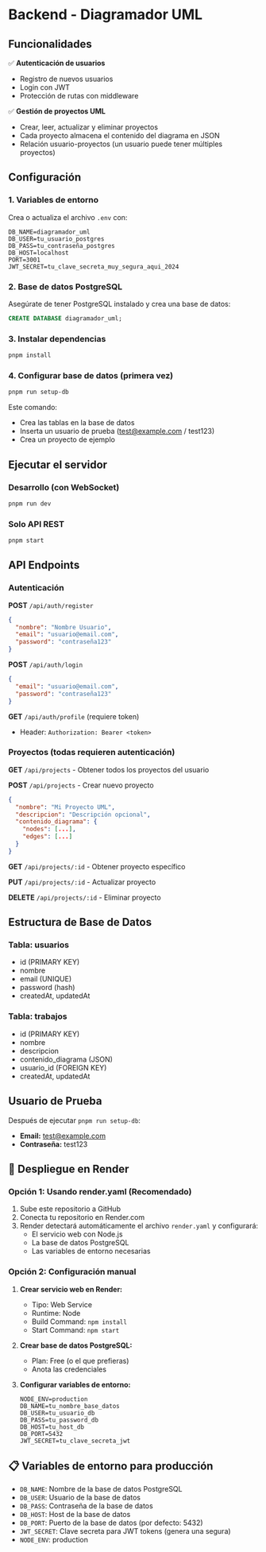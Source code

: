 # Backend - Diagramador UML

## Funcionalidades

✅ **Autenticación de usuarios**
- Registro de nuevos usuarios
- Login con JWT
- Protección de rutas con middleware

✅ **Gestión de proyectos UML**
- Crear, leer, actualizar y eliminar proyectos
- Cada proyecto almacena el contenido del diagrama en JSON
- Relación usuario-proyectos (un usuario puede tener múltiples proyectos)

## Configuración

### 1. Variables de entorno
Crea o actualiza el archivo `.env` con:

```env
DB_NAME=diagramador_uml
DB_USER=tu_usuario_postgres
DB_PASS=tu_contraseña_postgres
DB_HOST=localhost
PORT=3001
JWT_SECRET=tu_clave_secreta_muy_segura_aqui_2024
```

### 2. Base de datos PostgreSQL
Asegúrate de tener PostgreSQL instalado y crea una base de datos:

```sql
CREATE DATABASE diagramador_uml;
```

### 3. Instalar dependencias
```bash
pnpm install
```

### 4. Configurar base de datos (primera vez)
```bash
pnpm run setup-db
```

Este comando:
- Crea las tablas en la base de datos
- Inserta un usuario de prueba (test@example.com / test123)
- Crea un proyecto de ejemplo

## Ejecutar el servidor

### Desarrollo (con WebSocket)
```bash
pnpm run dev
```

### Solo API REST
```bash
pnpm start
```

## API Endpoints

### Autenticación

**POST** `/api/auth/register`
```json
{
  "nombre": "Nombre Usuario",
  "email": "usuario@email.com",
  "password": "contraseña123"
}
```

**POST** `/api/auth/login`
```json
{
  "email": "usuario@email.com",
  "password": "contraseña123"
}
```

**GET** `/api/auth/profile` (requiere token)
- Header: `Authorization: Bearer <token>`

### Proyectos (todas requieren autenticación)

**GET** `/api/projects` - Obtener todos los proyectos del usuario

**POST** `/api/projects` - Crear nuevo proyecto
```json
{
  "nombre": "Mi Proyecto UML",
  "descripcion": "Descripción opcional",
  "contenido_diagrama": {
    "nodes": [...],
    "edges": [...]
  }
}
```

**GET** `/api/projects/:id` - Obtener proyecto específico

**PUT** `/api/projects/:id` - Actualizar proyecto

**DELETE** `/api/projects/:id` - Eliminar proyecto

## Estructura de Base de Datos

### Tabla: usuarios
- id (PRIMARY KEY)
- nombre
- email (UNIQUE)
- password (hash)
- createdAt, updatedAt

### Tabla: trabajos
- id (PRIMARY KEY)
- nombre
- descripcion
- contenido_diagrama (JSON)
- usuario_id (FOREIGN KEY)
- createdAt, updatedAt

## Usuario de Prueba

Después de ejecutar `pnpm run setup-db`:
- **Email:** test@example.com
- **Contraseña:** test123

## 🚀 Despliegue en Render

### Opción 1: Usando render.yaml (Recomendado)

1. Sube este repositorio a GitHub
2. Conecta tu repositorio en Render.com
3. Render detectará automáticamente el archivo `render.yaml` y configurará:
   - El servicio web con Node.js
   - La base de datos PostgreSQL
   - Las variables de entorno necesarias

### Opción 2: Configuración manual

1. **Crear servicio web en Render:**
   - Tipo: Web Service
   - Runtime: Node
   - Build Command: `npm install`
   - Start Command: `npm start`

2. **Crear base de datos PostgreSQL:**
   - Plan: Free (o el que prefieras)
   - Anota las credenciales

3. **Configurar variables de entorno:**
   ```
   NODE_ENV=production
   DB_NAME=tu_nombre_base_datos
   DB_USER=tu_usuario_db
   DB_PASS=tu_password_db
   DB_HOST=tu_host_db
   DB_PORT=5432
   JWT_SECRET=tu_clave_secreta_jwt
   ```

## 📋 Variables de entorno para producción

- `DB_NAME`: Nombre de la base de datos PostgreSQL
- `DB_USER`: Usuario de la base de datos
- `DB_PASS`: Contraseña de la base de datos
- `DB_HOST`: Host de la base de datos
- `DB_PORT`: Puerto de la base de datos (por defecto: 5432)
- `JWT_SECRET`: Clave secreta para JWT tokens (genera una segura)
- `NODE_ENV`: production
